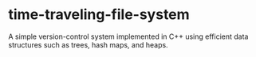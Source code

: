 # time-traveling-file-system
A simple version-control system implemented in C++ using efficient data structures such as trees, hash maps, and heaps.
